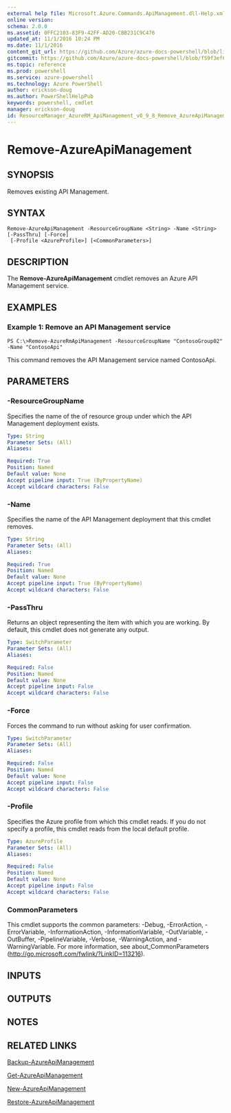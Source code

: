 ```yaml
---
external help file: Microsoft.Azure.Commands.ApiManagement.dll-Help.xml
online version: 
schema: 2.0.0
ms.assetid: 0FFC2103-83F9-42FF-AD20-CBB231C9C476
updated_at: 11/1/2016 10:24 PM
ms.date: 11/1/2016
content_git_url: https://github.com/Azure/azure-docs-powershell/blob/live/azureps-cmdlets-docs/ResourceManager/AzureRM.ApiManagement/v0.9.8/Remove-AzureApiManagement.md
gitcommit: https://github.com/Azure/azure-docs-powershell/blob/f59f3ef60bc592383812213e69fd77ba950759ed/azureps-cmdlets-docs/ResourceManager/AzureRM.ApiManagement/v0.9.8/Remove-AzureApiManagement.md
ms.topic: reference
ms.prod: powershell
ms.service: azure-powershell
ms.technology: Azure PowerShell
author: erickson-doug
ms.author: PowerShellHelpPub
keywords: powershell, cmdlet
manager: erickson-doug
id: ResourceManager_AzureRM_ApiManagement_v0_9_8_Remove_AzureApiManagement_md
---
```


# Remove-AzureApiManagement

## SYNOPSIS
Removes existing API Management.

## SYNTAX

```
Remove-AzureApiManagement -ResourceGroupName <String> -Name <String> [-PassThru] [-Force]
 [-Profile <AzureProfile>] [<CommonParameters>]
```

## DESCRIPTION
The **Remove-AzureApiManagement** cmdlet removes an Azure API Management service.

## EXAMPLES

### Example 1: Remove an API Management service
```
PS C:\>Remove-AzureRmApiManagement -ResourceGroupName "ContosoGroup02" -Name "ContosoApi"
```

This command removes the API Management service named ContosoApi.

## PARAMETERS

### -ResourceGroupName
Specifies the name of the of resource group under which the API Management deployment exists.

```yaml
Type: String
Parameter Sets: (All)
Aliases: 

Required: True
Position: Named
Default value: None
Accept pipeline input: True (ByPropertyName)
Accept wildcard characters: False
```

### -Name
Specifies the name of the API Management deployment that this cmdlet removes.

```yaml
Type: String
Parameter Sets: (All)
Aliases: 

Required: True
Position: Named
Default value: None
Accept pipeline input: True (ByPropertyName)
Accept wildcard characters: False
```

### -PassThru
Returns an object representing the item with which you are working.
By default, this cmdlet does not generate any output.

```yaml
Type: SwitchParameter
Parameter Sets: (All)
Aliases: 

Required: False
Position: Named
Default value: None
Accept pipeline input: False
Accept wildcard characters: False
```

### -Force
Forces the command to run without asking for user confirmation.

```yaml
Type: SwitchParameter
Parameter Sets: (All)
Aliases: 

Required: False
Position: Named
Default value: None
Accept pipeline input: False
Accept wildcard characters: False
```

### -Profile
Specifies the Azure profile from which this cmdlet reads.
If you do not specify a profile, this cmdlet reads from the local default profile.

```yaml
Type: AzureProfile
Parameter Sets: (All)
Aliases: 

Required: False
Position: Named
Default value: None
Accept pipeline input: False
Accept wildcard characters: False
```

### CommonParameters
This cmdlet supports the common parameters: -Debug, -ErrorAction, -ErrorVariable, -InformationAction, -InformationVariable, -OutVariable, -OutBuffer, -PipelineVariable, -Verbose, -WarningAction, and -WarningVariable. For more information, see about_CommonParameters (http://go.microsoft.com/fwlink/?LinkID=113216).

## INPUTS

## OUTPUTS

## NOTES

## RELATED LINKS

[Backup-AzureApiManagement](xref:ResourceManager/AzureRM.ApiManagement/v0.9.8/Backup-AzureApiManagement.md)

[Get-AzureApiManagement](xref:ResourceManager/AzureRM.ApiManagement/v0.9.8/Get-AzureApiManagement.md)

[New-AzureApiManagement](xref:ResourceManager/AzureRM.ApiManagement/v0.9.8/New-AzureApiManagement.md)

[Restore-AzureApiManagement](xref:ResourceManager/AzureRM.ApiManagement/v0.9.8/Restore-AzureApiManagement.md)


